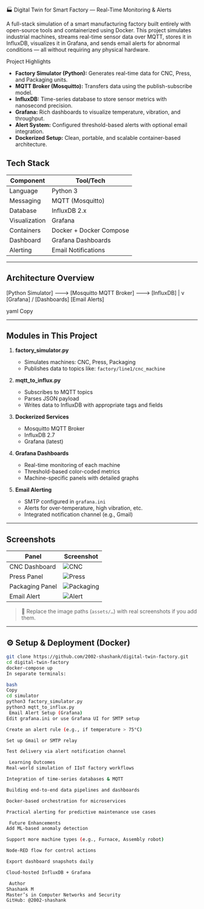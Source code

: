  🏭 Digital Twin for Smart Factory — Real-Time Monitoring & Alerts

A full-stack simulation of a smart manufacturing factory built entirely with open-source tools and containerized using Docker. This project simulates industrial machines, streams real-time sensor data over MQTT, stores it in InfluxDB, visualizes it in Grafana, and sends email alerts for abnormal conditions — all without requiring any physical hardware.



  Project Highlights

-  **Factory Simulator (Python):** Generates real-time data for CNC, Press, and Packaging units.
-  **MQTT Broker (Mosquitto):** Transfers data using the publish-subscribe model.
-  **InfluxDB:** Time-series database to store sensor metrics with nanosecond precision.
-  **Grafana:** Rich dashboards to visualize temperature, vibration, and throughput.
-  **Alert System:** Configured threshold-based alerts with optional email integration.
-  **Dockerized Setup:** Clean, portable, and scalable container-based architecture.



##  Tech Stack

| Component     | Tool/Tech             |
|---------------|------------------------|
| Language      | Python 3               |
| Messaging     | MQTT (Mosquitto)       |
| Database      | InfluxDB 2.x           |
| Visualization | Grafana                |
| Containers    | Docker + Docker Compose|
| Dashboard     | Grafana Dashboards     |
| Alerting      | Email Notifications    |

---

##  Architecture Overview

[Python Simulator] ---> [Mosquitto MQTT Broker] ---> [InfluxDB]
|
v
[Grafana]
/
[Dashboards] [Email Alerts]

yaml
Copy

---

##  Modules in This Project

1. **factory_simulator.py**
   - Simulates machines: CNC, Press, Packaging
   - Publishes data to topics like: `factory/line1/cnc_machine`

2. **mqtt_to_influx.py**
   - Subscribes to MQTT topics
   - Parses JSON payload
   - Writes data to InfluxDB with appropriate tags and fields

3. **Dockerized Services**
   - Mosquitto MQTT Broker
   - InfluxDB 2.7
   - Grafana (latest)

4. **Grafana Dashboards**
   - Real-time monitoring of each machine
   - Threshold-based color-coded metrics
   - Machine-specific panels with detailed graphs

5. **Email Alerting**
   - SMTP configured in `grafana.ini`
   - Alerts for over-temperature, high vibration, etc.
   - Integrated notification channel (e.g., Gmail)

---

##  Screenshots

| Panel | Screenshot |
|-------|------------|
| CNC Dashboard | ![CNC](assets/cnc-panel.png) |
| Press Panel   | ![Press](assets/press-panel.png) |
| Packaging Panel | ![Packaging](assets/packaging-panel.png) |
| Email Alert | ![Alert](assets/email-alert.png) |

> 🔧 Replace the image paths (`assets/…`) with real screenshots if you add them.

---

## ⚙ Setup & Deployment (Docker)

```bash
git clone https://github.com/2002-shashank/digital-twin-factory.git
cd digital-twin-factory
docker-compose up
In separate terminals:

bash
Copy
cd simulator
python3 factory_simulator.py
python3 mqtt_to_influx.py
 Email Alert Setup (Grafana)
Edit grafana.ini or use Grafana UI for SMTP setup

Create an alert rule (e.g., if temperature > 75°C)

Set up Gmail or SMTP relay

Test delivery via alert notification channel

 Learning Outcomes
Real-world simulation of IIoT factory workflows

Integration of time-series databases & MQTT

Building end-to-end data pipelines and dashboards

Docker-based orchestration for microservices

Practical alerting for predictive maintenance use cases

 Future Enhancements
Add ML-based anomaly detection

Support more machine types (e.g., Furnace, Assembly robot)

Node-RED flow for control actions

Export dashboard snapshots daily

Cloud-hosted InfluxDB + Grafana

 Author
Shashank M
Master’s in Computer Networks and Security
GitHub: @2002-shashank

